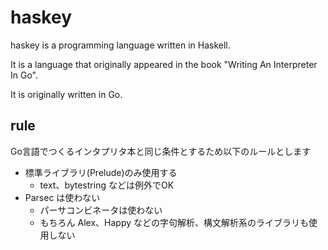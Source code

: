 # haskey

haskey is a programming language written in Haskell.

It is a language that originally appeared in the book "Writing An Interpreter In Go".

It is originally written in Go.

## rule
Go言語でつくるインタプリタ本と同じ条件とするため以下のルールとします

- 標準ライブラリ(Prelude)のみ使用する
    - text、bytestring などは例外でOK
- Parsec は使わない
    - パーサコンビネータは使わない
    - もちろん Alex、Happy などの字句解析、構文解析系のライブラリも使用しない
